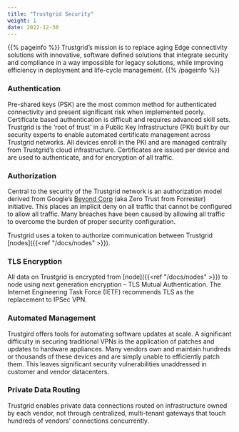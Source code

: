 ```yaml
---
title: "Trustgrid Security"
weight: 1
date: 2022-12-30
---
```


{{% pageinfo %}}
Trustgrid’s mission is to replace aging Edge connectivity solutions with innovative, software defined solutions that integrate security and compliance in a way impossible for legacy solutions, while improving efficiency in deployment and life-cycle management.
{{% /pageinfo %}}

### Authentication

Pre-shared keys (PSK) are the most common method for authenticated connectivity and present significant risk when implemented poorly. Certificate based authentication is difficult and requires advanced skill sets. Trustgrid is the ‘root of trust’ in a Public Key Infrastructure (PKI) built by our security experts to enable automated certificate management across Trustgrid networks. All devices enroll in the PKI and are managed centrally from Trustgrid’s cloud infrastructure. Certificates are issued per device and are used to authenticate, and for encryption of all traffic.

### Authorization

Central to the security of the Trustgrid network is an authorization model derived from Google’s [Beyond Corp](https://cloud.google.com/beyondcorp) (aka Zero Trust from Forrester) initiative. This places an implicit deny on all traffic that cannot be configured to allow all traffic. Many breaches have been caused by allowing all traffic to overcome the burden of proper security configuration.

Trustgrid uses a token to authorize communication between Trustgrid [nodes]({{<ref "/docs/nodes" >}}).

### TLS Encryption

All data on Trustgrid is encrypted from [node]({{<ref "/docs/nodes" >}}) to node using next generation encryption – TLS Mutual Authentication. The Internet Engineering Task Force (IETF) recommends TLS as the replacement to IPSec VPN.

### Automated Management

Trustgird offers tools for automating software updates at scale. A significant difficulty in securing traditional VPNs is the application of patches and updates to hardware appliances. Many vendors own and maintain hundreds or thousands of these devices and are simply unable to efficiently patch them. This leaves significant security vulnerabilities unaddressed in customer and vendor datacenters.

### Private Data Routing

Trustgrid enables private data connections routed on infrastructure owned by each vendor, not through centralized, multi-tenant gateways that touch hundreds of vendors’ connections concurrently.
